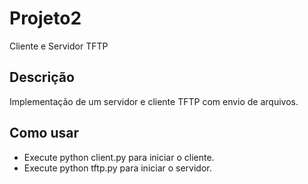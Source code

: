 # Projeto2
Cliente e Servidor TFTP

## Descrição
Implementação de um servidor e cliente TFTP com envio de arquivos.

## Como usar
- Execute python client.py para iniciar o cliente.
- Execute python tftp.py para iniciar o servidor.
